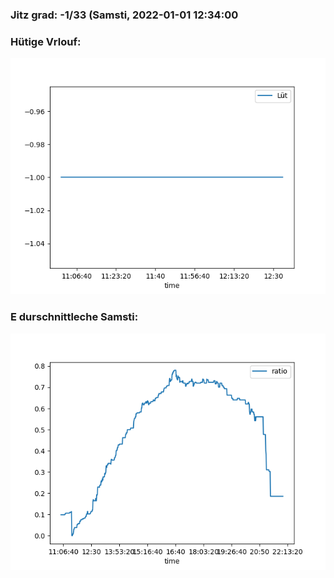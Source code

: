 ### Jitz grad: -1/33 (Samsti, 2022-01-01 12:34:00

### Hütige Vrlouf:
![Graph](Today.png)

### E durschnittleche Samsti:
![Graph](Samsti.png)
